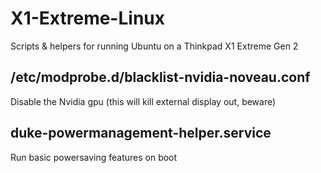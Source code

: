 # X1-Extreme-Linux
Scripts &amp; helpers for running Ubuntu on a Thinkpad X1 Extreme Gen 2

## /etc/modprobe.d/blacklist-nvidia-noveau.conf
Disable the Nvidia gpu (this will kill external display out, beware)

## duke-powermanagement-helper.service
Run basic powersaving features on boot
